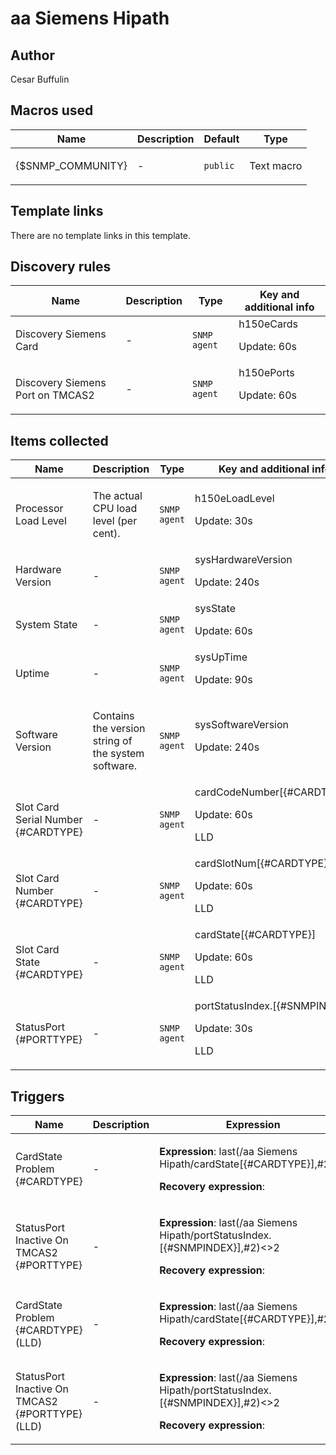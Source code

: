 # aa Siemens Hipath

## Author

Cesar Buffulin

## Macros used

|Name|Description|Default|Type|
|----|-----------|-------|----|
|{$SNMP_COMMUNITY}|<p>-</p>|`public`|Text macro|


## Template links

There are no template links in this template.

## Discovery rules

|Name|Description|Type|Key and additional info|
|----|-----------|----|----|
|Discovery Siemens Card|<p>-</p>|`SNMP agent`|h150eCards<p>Update: 60s</p>|
|Discovery Siemens Port on TMCAS2|<p>-</p>|`SNMP agent`|h150ePorts<p>Update: 60s</p>|


## Items collected

|Name|Description|Type|Key and additional info|
|----|-----------|----|----|
|Processor Load Level|<p>The actual CPU load level (per cent).</p>|`SNMP agent`|h150eLoadLevel<p>Update: 30s</p>|
|Hardware Version|<p>-</p>|`SNMP agent`|sysHardwareVersion<p>Update: 240s</p>|
|System State|<p>-</p>|`SNMP agent`|sysState<p>Update: 60s</p>|
|Uptime|<p>-</p>|`SNMP agent`|sysUpTime<p>Update: 90s</p>|
|Software Version|<p>Contains the version string of the system software.</p>|`SNMP agent`|sysSoftwareVersion<p>Update: 240s</p>|
|Slot Card Serial Number {#CARDTYPE}|<p>-</p>|`SNMP agent`|cardCodeNumber[{#CARDTYPE}]<p>Update: 60s</p><p>LLD</p>|
|Slot Card Number {#CARDTYPE}|<p>-</p>|`SNMP agent`|cardSlotNum[{#CARDTYPE}]<p>Update: 60s</p><p>LLD</p>|
|Slot Card State {#CARDTYPE}|<p>-</p>|`SNMP agent`|cardState[{#CARDTYPE}]<p>Update: 60s</p><p>LLD</p>|
|StatusPort {#PORTTYPE}|<p>-</p>|`SNMP agent`|portStatusIndex.[{#SNMPINDEX}]<p>Update: 30s</p><p>LLD</p>|


## Triggers

|Name|Description|Expression|Priority|
|----|-----------|----------|--------|
|CardState Problem {#CARDTYPE}|<p>-</p>|<p>**Expression**: last(/aa Siemens Hipath/cardState[{#CARDTYPE}],#2)>1</p><p>**Recovery expression**: </p>|warning|
|StatusPort Inactive On TMCAS2 {#PORTTYPE}|<p>-</p>|<p>**Expression**: last(/aa Siemens Hipath/portStatusIndex.[{#SNMPINDEX}],#2)<>2</p><p>**Recovery expression**: </p>|warning|
|CardState Problem {#CARDTYPE} (LLD)|<p>-</p>|<p>**Expression**: last(/aa Siemens Hipath/cardState[{#CARDTYPE}],#2)>1</p><p>**Recovery expression**: </p>|warning|
|StatusPort Inactive On TMCAS2 {#PORTTYPE} (LLD)|<p>-</p>|<p>**Expression**: last(/aa Siemens Hipath/portStatusIndex.[{#SNMPINDEX}],#2)<>2</p><p>**Recovery expression**: </p>|warning|
